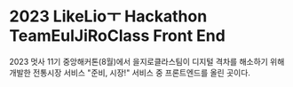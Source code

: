 # 2023 LikeLioㅜ Hackathon TeamEulJiRoClass Front End
2023 멋사 11기 중앙해커톤(8월)에서 을지로클라스팀이 디지털 격차를 해소하기 위해 개발한 전통시장 서비스 "준비, 시장!" 서비스 중 프론트엔드를 올린 곳이다.
